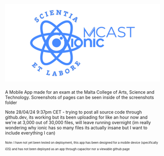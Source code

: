 # ![BannerLogo](https://github.com/Gabe-W-J/IonicAppMCAST/blob/main/banner.png?raw=true)


A Mobile App made for an exam at the Malta College of Arts, Science and Technology.
Screenshots of pages can be seen inside of the screenshots folder

Note 28/04/24 9:37pm CET - trying to post all source code through github.dev, its working but its been uploading for like an hour now and we're at 3,000 out of 30,000 files, will leave running overnight (im really wondering why ionic has so many files its actually insane but I want to include everything I can)

<sub><sup>Note: I have not yet been tested on deployment, this app has been designed for a mobile device (specifically iOS) and has not been deployed as an app through capacitor nor a viewable github page</sup></sub>
